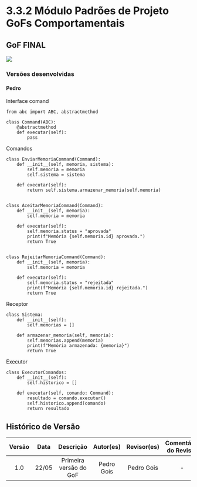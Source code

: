 # 3.3.2 Módulo Padrões de Projeto GoFs Comportamentais

## GoF FINAL

<img src="(COLOCAR IMAGEM AQUI)"/>

### Versões desenvolvidas

#### Pedro
Interface comand
```
from abc import ABC, abstractmethod

class Command(ABC):
    @abstractmethod
    def executar(self):
        pass
```
Comandos
```
class EnviarMemoriaCommand(Command):
    def __init__(self, memoria, sistema):
        self.memoria = memoria
        self.sistema = sistema

    def executar(self):
        return self.sistema.armazenar_memoria(self.memoria)


class AceitarMemoriaCommand(Command):
    def __init__(self, memoria):
        self.memoria = memoria

    def executar(self):
        self.memoria.status = "aprovada"
        print(f"Memória {self.memoria.id} aprovada.")
        return True


class RejeitarMemoriaCommand(Command):
    def __init__(self, memoria):
        self.memoria = memoria

    def executar(self):
        self.memoria.status = "rejeitada"
        print(f"Memória {self.memoria.id} rejeitada.")
        return True
```
Receptor
```
class Sistema:
    def __init__(self):
        self.memorias = []

    def armazenar_memoria(self, memoria):
        self.memorias.append(memoria)
        print(f"Memória armazenada: {memoria}")
        return True
```
Executor
```
class ExecutorComandos:
    def __init__(self):
        self.historico = []

    def executar(self, comando: Command):
        resultado = comando.executar()
        self.historico.append(comando)
        return resultado
```

## Histórico de Versão

| Versão | Data | Descrição | Autor(es) | Revisor(es) | Comentário do Revisor |
| :-: | :-: | :-: | :-: | :-: | :-: |
| 1.0 | 22/05 | Primeira versão do GoF | Pedro Gois | Pedro Gois | - |